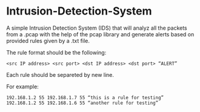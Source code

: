 # Intrusion-Detection-System

A simple Intrusion Detection System (IDS) that will analyz all the packets from a .pcap with the help of the pcap library and generate alerts based on provided rules given by a .txt file.

The rule format should be the following:

    <src IP address> <src port> <dst IP address> <dst port> “ALERT”
    
Each rule should be separeted by new line. 
  
For example:

    192.168.1.2 55 192.168.1.7 55 “this is a rule for testing”
    192.168.1.2 55 192.168.1.6 55 “another rule for testing”
